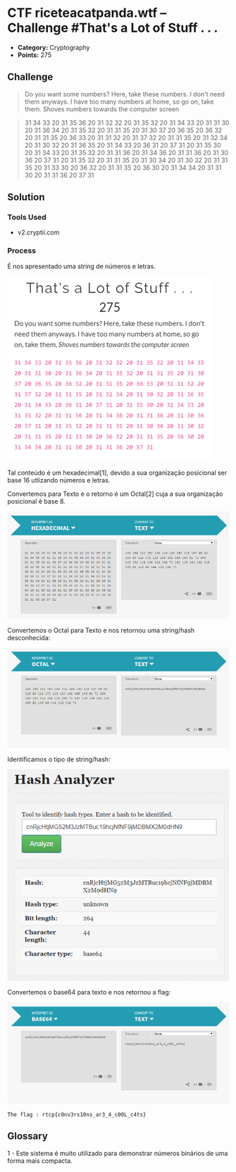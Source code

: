 # CTF riceteacatpanda.wtf – Challenge #That's a Lot of Stuff . . .

* **Category:** Cryptography
* **Points:** 275

## Challenge

> Do you want some numbers? Here, take these numbers. I don't need them anyways. I have too many numbers at home, so go on, take them. Shoves numbers towards the computer screen


> 31 34 33 20 31 35 36 20 31 32 32 20 31 35 32 20 31 34 33 20 31 31 30 20 31 36 34 20 31 35 32 20 31 31 35 20 31 30 
37 20 36 35 20 36 32 20 31 31 35 20 36 33 20 31 31 32 20 31 37 32 20 31 31 35 20 31 32 34 20 31 30 32 20 31 36 35 
20 31 34 33 20 36 31 20 37 31 20 31 35 30 20 31 34 33 20 31 35 32 20 31 31 36 20 31 34 36 20 31 31 36 20 31 30 36 
20 37 31 20 31 35 32 20 31 31 35 20 31 30 34 20 31 30 32 20 31 31 35 20 31 33 30 20 36 32 20 31 31 35 20 36 30 20 
31 34 34 20 31 31 30 20 31 31 36 20 37 31

## Solution

### Tools Used
* v2.cryptii.com

### Process

É nos apresentado uma string de números e letras.

![GitHub Logo](/RiceTeaCatPanda/2020/Cryptography/That's%20a%20Lot%20of%20Stuff%20.%20.%20./Solution1_That's%20a%20Lot%20of%20Stuff.png)

Tal conteúdo é um hexadecimal[1], devido a sua organização posicional ser base 16 utlizando números e letras.

Convertemos para Texto e o retorno é um Octal[2] cuja a sua organização posicional é base 8.  

![GitHub Logo](/RiceTeaCatPanda/2020/Cryptography/That's%20a%20Lot%20of%20Stuff%20.%20.%20./Solution2_That's%20a%20Lot%20of%20Stuff.png)

Convertemos o Octal para Texto e nos retornou uma string/hash desconhecida:

![GitHub Logo](/RiceTeaCatPanda/2020/Cryptography/That's%20a%20Lot%20of%20Stuff%20.%20.%20./Solution3_That's%20a%20Lot%20of%20Stuff.png)

Identificamos o tipo de string/hash:

![GitHub Logo](/RiceTeaCatPanda/2020/Cryptography/That's%20a%20Lot%20of%20Stuff%20.%20.%20./Solution4_That's%20a%20Lot%20of%20Stuff.png)

Convertemos o base64 para texto e nos retornou a flag:

![GitHub Logo](/RiceTeaCatPanda/2020/Cryptography/That's%20a%20Lot%20of%20Stuff%20.%20.%20./Solution5_That's%20a%20Lot%20of%20Stuff.png)

```
The flag : rtcp{c0nv3rs10ns_ar3_4_c00L_c4ts}

```

## Glossary
1 - Este sistema é muito utilizado para demonstrar números binários de uma forma mais compacta.


